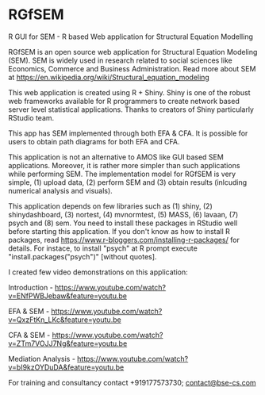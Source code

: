 # RGfSEM
R GUI for SEM - R based Web application for Structural Equation Modelling 

RGfSEM is an open source web application for Structural Equation Modeling (SEM). SEM is widely used in research related to social sciences like Economics, Commerce and Business Administration. Read more about SEM at https://en.wikipedia.org/wiki/Structural_equation_modeling

This web application is created using R + Shiny. Shiny is one of the robust web frameworks available for R programmers to create network based server level statistical applications. Thanks to creators of Shiny particularly RStudio team. 

This app has SEM implemented through both EFA & CFA. It is possible for users to obtain path diagrams for both EFA and CFA. 

This application is not an alternative to AMOS like GUI based SEM applications. Moreover, it is rather more simpler than such applications while performing SEM. The implementation model for RGfSEM is very simple, (1) upload data, (2) perform SEM and (3) obtain results (inlcuding numerical analysis and visuals). 

This application depends on few libraries such as (1) shiny, (2) shinydashboard, (3) nortest, (4) mvnormtest, (5) MASS, (6)   lavaan, (7) psych and (8) sem. You need to install these packages in RStudio well before starting this application. If you don't know as how to install R packages, read https://www.r-bloggers.com/installing-r-packages/ for details. For instace, to install "psych" at R prompt execute "install.packages("psych")" [without quotes]. 

I created few video demonstrations on this application: 

Introduction - https://www.youtube.com/watch?v=ENfPWBJebaw&feature=youtu.be

EFA & SEM - https://www.youtube.com/watch?v=QxzFtKn_LKc&feature=youtu.be

CFA & SEM - https://www.youtube.com/watch?v=ZTm7VOJJ7Ng&feature=youtu.be

Mediation Analysis - https://www.youtube.com/watch?v=bI9kzOYDuDA&feature=youtu.be

For training and consultancy contact +919177573730; contact@bse-cs.com
